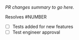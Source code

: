 _PR changes summary to go here._

Resolves #NUMBER

- [ ] Tests added for new features
- [ ] Test engineer approval
